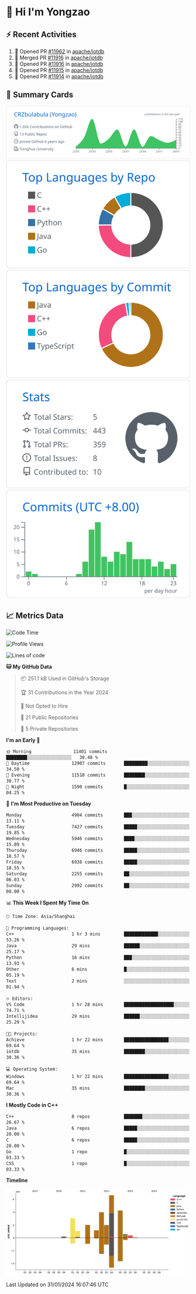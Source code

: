 # 👋 Hi I'm Yongzao

## ⚡ Recent Activities
<!--START_SECTION:activity-->
1. 💪 Opened PR [#11962](https://github.com/apache/iotdb/pull/11962) in [apache/iotdb](https://github.com/apache/iotdb)
2. 🎉 Merged PR [#11916](https://github.com/apache/iotdb/pull/11916) in [apache/iotdb](https://github.com/apache/iotdb)
3. 💪 Opened PR [#11916](https://github.com/apache/iotdb/pull/11916) in [apache/iotdb](https://github.com/apache/iotdb)
4. 💪 Opened PR [#11915](https://github.com/apache/iotdb/pull/11915) in [apache/iotdb](https://github.com/apache/iotdb)
5. 💪 Opened PR [#11914](https://github.com/apache/iotdb/pull/11914) in [apache/iotdb](https://github.com/apache/iotdb)
<!--END_SECTION:activity-->

## 🎑 Summary Cards

[![](https://raw.githubusercontent.com/CRZbulabula/CRZbulabula/main/profile-summary-card-output/github/0-profile-details.svg)](https://github.com/vn7n24fzkq/github-profile-summary-cards)
[![](https://raw.githubusercontent.com/CRZbulabula/CRZbulabula/main/profile-summary-card-output/github/1-repos-per-language.svg)](https://github.com/vn7n24fzkq/github-profile-summary-cards) [![](https://raw.githubusercontent.com/CRZbulabula/CRZbulabula/main/profile-summary-card-output/github/2-most-commit-language.svg)](https://github.com/vn7n24fzkq/github-profile-summary-cards)
[![](https://raw.githubusercontent.com/CRZbulabula/CRZbulabula/main/profile-summary-card-output/github/3-stats.svg)](https://github.com/vn7n24fzkq/github-profile-summary-cards) [![](https://raw.githubusercontent.com/CRZbulabula/CRZbulabula/main/profile-summary-card-output/github/4-productive-time.svg)](https://github.com/vn7n24fzkq/github-profile-summary-cards)

## 📈 Metrics Data

<!--START_SECTION:waka-->
![Code Time](http://img.shields.io/badge/Code%20Time-551%20hrs%2055%20mins-blue)

![Profile Views](http://img.shields.io/badge/Profile%20Views-0-blue)

![Lines of code](https://img.shields.io/badge/From%20Hello%20World%20I%27ve%20Written-25.2%20million%20lines%20of%20code-blue)

**🐱 My GitHub Data** 

> 📦 251.1 kB Used in GitHub's Storage 
 > 
> 🏆 31 Contributions in the Year 2024
 > 
> 🚫 Not Opted to Hire
 > 
> 📜 21 Public Repositories 
 > 
> 🔑 5 Private Repositories 
 > 
**I'm an Early 🐤** 

```text
🌞 Morning                11401 commits       ████████░░░░░░░░░░░░░░░░░   30.48 % 
🌆 Daytime                12907 commits       █████████░░░░░░░░░░░░░░░░   34.50 % 
🌃 Evening                11510 commits       ████████░░░░░░░░░░░░░░░░░   30.77 % 
🌙 Night                  1590 commits        █░░░░░░░░░░░░░░░░░░░░░░░░   04.25 % 
```
📅 **I'm Most Productive on Tuesday** 

```text
Monday                   4904 commits        ███░░░░░░░░░░░░░░░░░░░░░░   13.11 % 
Tuesday                  7427 commits        █████░░░░░░░░░░░░░░░░░░░░   19.85 % 
Wednesday                5946 commits        ████░░░░░░░░░░░░░░░░░░░░░   15.89 % 
Thursday                 6946 commits        █████░░░░░░░░░░░░░░░░░░░░   18.57 % 
Friday                   6938 commits        █████░░░░░░░░░░░░░░░░░░░░   18.55 % 
Saturday                 2255 commits        ██░░░░░░░░░░░░░░░░░░░░░░░   06.03 % 
Sunday                   2992 commits        ██░░░░░░░░░░░░░░░░░░░░░░░   08.00 % 
```


📊 **This Week I Spent My Time On** 

```text
🕑︎ Time Zone: Asia/Shanghai

💬 Programming Languages: 
C++                      1 hr 3 mins         █████████████░░░░░░░░░░░░   53.26 % 
Java                     29 mins             ██████░░░░░░░░░░░░░░░░░░░   25.17 % 
Python                   16 mins             ███░░░░░░░░░░░░░░░░░░░░░░   13.93 % 
Other                    6 mins              █░░░░░░░░░░░░░░░░░░░░░░░░   05.19 % 
Text                     2 mins              ░░░░░░░░░░░░░░░░░░░░░░░░░   01.94 % 

🔥 Editors: 
VS Code                  1 hr 28 mins        ███████████████████░░░░░░   74.71 % 
Intellijidea             29 mins             ██████░░░░░░░░░░░░░░░░░░░   25.29 % 

🐱‍💻 Projects: 
Achieve                  1 hr 22 mins        █████████████████░░░░░░░░   69.64 % 
iotdb                    35 mins             ████████░░░░░░░░░░░░░░░░░   30.36 % 

💻 Operating System: 
Windows                  1 hr 22 mins        █████████████████░░░░░░░░   69.64 % 
Mac                      35 mins             ████████░░░░░░░░░░░░░░░░░   30.36 % 
```

**I Mostly Code in C++** 

```text
C++                      8 repos             ███████░░░░░░░░░░░░░░░░░░   26.67 % 
Java                     6 repos             █████░░░░░░░░░░░░░░░░░░░░   20.00 % 
C                        6 repos             █████░░░░░░░░░░░░░░░░░░░░   20.00 % 
Go                       1 repo              █░░░░░░░░░░░░░░░░░░░░░░░░   03.33 % 
CSS                      1 repo              █░░░░░░░░░░░░░░░░░░░░░░░░   03.33 % 
```



**Timeline**

![Lines of Code chart](https://raw.githubusercontent.com/CRZbulabula/CRZbulabula/main/assets/bar_graph.png)


 Last Updated on 31/01/2024 16:07:46 UTC
<!--END_SECTION:waka-->

